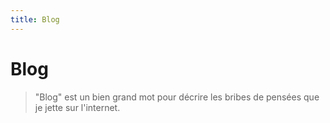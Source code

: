 ```yaml
---
title: Blog
---
```

# Blog

> "Blog" est un bien grand mot pour décrire les bribes de pensées que je jette sur l'internet.